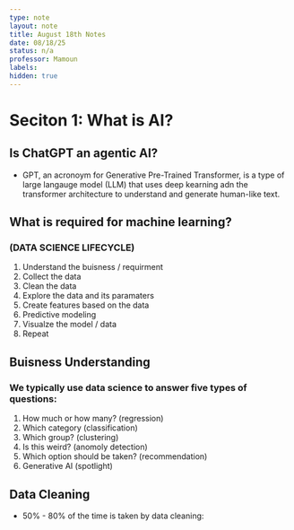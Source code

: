 ```yaml
---
type: note
layout: note
title: August 18th Notes
date: 08/18/25
status: n/a
professor: Mamoun
labels:
hidden: true
---
```


# Seciton 1: What is AI?


## Is ChatGPT an agentic AI?
- GPT, an acronoym for Generative Pre-Trained Transformer, is a type of large langauge model (LLM) that uses deep kearning adn the transformer architecture to understand and generate human-like text.

## What is required for machine learning? 
### (DATA SCIENCE LIFECYCLE)
1. Understand the buisness / requirment
2. Collect the data
3. Clean the data
4. Explore the data and its paramaters
5. Create features based on the data
6. Predictive modeling
7. Visualze the model / data
9. Repeat

##  Buisness Understanding
### We typically use data science to answer five types of questions:
1. How much or how many? (regression)
2. Which category (classification)
3. Which group? (clustering)
4. Is this weird? (anomoly detection)
5. Which option should be taken? (recommendation)
6. Generative AI (spotlight)

## Data Cleaning
- 50% - 80% of the time is taken by data cleaning:
